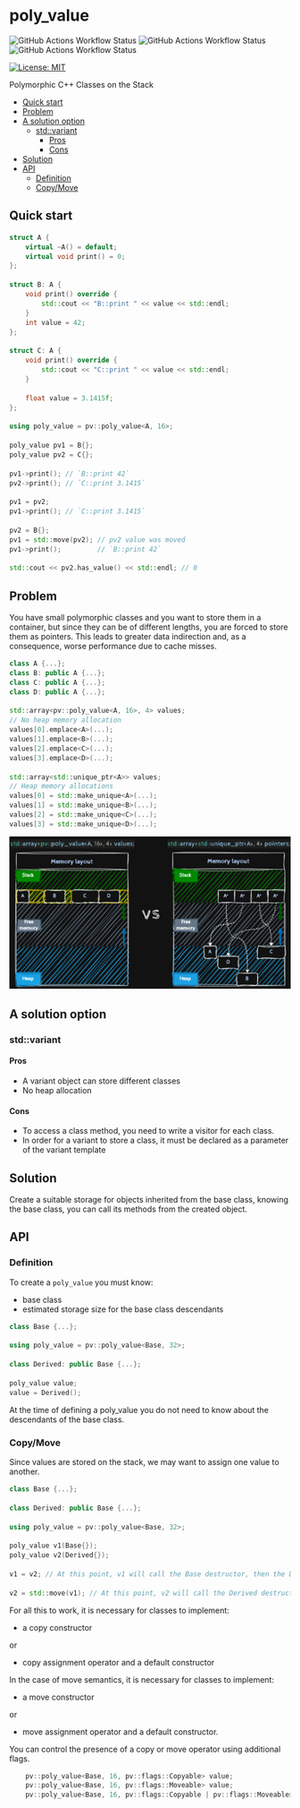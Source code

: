 
# poly_value <!-- omit from toc -->

![GitHub Actions Workflow Status](https://img.shields.io/github/actions/workflow/status/WookeyBiscotti/poly_value/cmake-ubuntu.yml?logo=github&label=Ubuntu) ![GitHub Actions Workflow Status](https://img.shields.io/github/actions/workflow/status/WookeyBiscotti/poly_value/cmake-macos.yml?logo=github&label=MacOS) ![GitHub Actions Workflow Status](https://img.shields.io/github/actions/workflow/status/WookeyBiscotti/poly_value/cmake-windows.yml?logo=github&label=Windows)

[![License: MIT](https://img.shields.io/badge/License-MIT-blue.svg)](https://opensource.org/licenses/MIT)

Polymorphic C++ Classes on the Stack

- [Quick start](#quick-start)
- [Problem](#problem)
- [A solution option](#a-solution-option)
  - [std::variant](#stdvariant)
    - [Pros](#pros)
    - [Cons](#cons)
- [Solution](#solution)
- [API](#api)
  - [Definition](#definition)
  - [Copy/Move](#copymove)

## Quick start

```c++
struct A {
    virtual ~A() = default;
    virtual void print() = 0;
};

struct B: A {
    void print() override {
        std::cout << "B::print " << value << std::endl;
    }
    int value = 42;
};

struct C: A {
    void print() override {
        std::cout << "C::print " << value << std::endl;
    }

    float value = 3.1415f;
};

using poly_value = pv::poly_value<A, 16>;

poly_value pv1 = B{};
poly_value pv2 = C{};

pv1->print(); // `B::print 42`
pv2->print(); // `C::print 3.1415`

pv1 = pv2;
pv1->print(); // `C::print 3.1415`

pv2 = B{};
pv1 = std::move(pv2); // pv2 value was moved
pv1->print();         // `B::print 42`

std::cout << pv2.has_value() << std::endl; // 0
```

## Problem

You have small polymorphic classes and you want to store them in a container, but since they can be of different lengths, you are forced to store them as pointers. This leads to greater data indirection and, as a consequence, worse performance due to cache misses.

```c++
class A {...};
class B: public A {...};
class C: public A {...};
class D: public A {...};

std::array<pv::poly_value<A, 16>, 4> values;
// No heap memory allocation
values[0].emplace<A>(...);
values[1].emplace<B>(...);
values[2].emplace<C>(...);
values[3].emplace<D>(...);

std::array<std::unique_ptr<A>> values;
// Heap memory allocations
values[0] = std::make_unique<A>(...);
values[1] = std::make_unique<B>(...);
values[2] = std::make_unique<C>(...);
values[3] = std::make_unique<D>(...);

```

![Memory layout](docs/memory_layout.png)

## A solution option

### std::variant

#### Pros

- A variant object can store different classes
- No heap allocation

#### Cons

- To access a class method, you need to write a visitor for each class.
- In order for a variant to store a class, it must be declared as a parameter of the variant template

## Solution

Create a suitable storage for objects inherited from the base class, knowing the base class, you can call its methods from the created object.

## API

### Definition

To create a `poly_value` you must know:

- base class
- estimated storage size for the base class descendants

```c++
class Base {...};

using poly_value = pv::poly_value<Base, 32>;

class Derived: public Base {...};

poly_value value;
value = Derived();
```

At the time of defining a poly_value you do not need to know about the descendants of the base class.

### Copy/Move

Since values ​​are stored on the stack, we may want to assign one value to another.

```c++
class Base {...};

class Derived: public Base {...};

using poly_value = pv::poly_value<Base, 32>;

poly_value v1(Base{});
poly_value v2(Derived{});

v1 = v2; // At this point, v1 will call the Base destructor, then the Derived copy constructor.

v2 = std::move(v1); // At this point, v2 will call the Derived destructor, then the Derived move constructor.
```

For all this to work, it is necessary for classes to implement:

- a copy constructor

or

- copy assignment operator and a default constructor

In the case of move semantics, it is necessary for classes to implement:

- a move constructor

or

- move assignment operator and a default constructor.

You can control the presence of a copy or move operator using additional flags.

```c++
    pv::poly_value<Base, 16, pv::flags::Copyable> value;
    pv::poly_value<Base, 16, pv::flags::Moveable> value;
    pv::poly_value<Base, 16, pv::flags::Copyable | pv::flags::Moveable> value;
```
